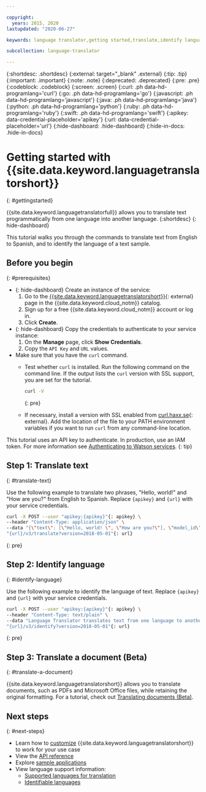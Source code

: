 ```yaml
---

copyright:
  years: 2015, 2020
lastupdated: "2020-06-27"

keywords: language translator,getting started,translate,identify language,translate document,translation

subcollection: language-translator

---
```


{:shortdesc: .shortdesc}
{:external: target="_blank" .external}
{:tip: .tip}
{:important: .important}
{:note: .note}
{:deprecated: .deprecated}
{:pre: .pre}
{:codeblock: .codeblock}
{:screen: .screen}
{:curl: .ph data-hd-programlang='curl'}
{:go: .ph data-hd-programlang='go'}
{:javascript: .ph data-hd-programlang='javascript'}
{:java: .ph data-hd-programlang='java'}
{:python: .ph data-hd-programlang='python'}
{:ruby: .ph data-hd-programlang='ruby'}
{:swift: .ph data-hd-programlang='swift'}
{:apikey: data-credential-placeholder='apikey'}
{:url: data-credential-placeholder='url'}
{:hide-dashboard: .hide-dashboard}
{:hide-in-docs: .hide-in-docs}

# Getting started with {{site.data.keyword.languagetranslatorshort}}
{: #gettingstarted}

{{site.data.keyword.languagetranslatorfull}} allows you to translate text programmatically from one language into another language.
{:shortdesc}
{: hide-dashboard}

This tutorial walks you through the commands to translate text from English to Spanish, and to identify the language of a text sample.

## Before you begin
{: #prerequisites}

- {: hide-dashboard} Create an instance of the service:
    1.  Go to the [{{site.data.keyword.languagetranslatorshort}}](https://{DomainName}/catalog/language-translator){: external} page in the {{site.data.keyword.cloud_notm}} catalog.
    1.  Sign up for a free {{site.data.keyword.cloud_notm}} account or log in.
    1.  Click **Create**.
- {: hide-dashboard} Copy the credentials to authenticate to your service instance:
    1.  On the **Manage** page, click **Show Credentials**.
    1.  Copy the `API Key` and `URL` values.
- Make sure that you have the `curl` command.
    - Test whether `curl` is installed. Run the following command on the command line. If the output lists the `curl` version with SSL support, you are set for the tutorial.

        ```sh
        curl -V
        ```
        {: pre}

    - If necessary, install a version with SSL enabled from [curl.haxx.se](https://curl.haxx.se/){: external}. Add the location of the file to your PATH environment variables if you want to run `curl` from any command-line location.

This tutorial uses an API key to authenticate. In production, use an IAM token. For more information see [Authenticating to Watson services](/docs/watson?topic=watson-iam).
{: tip}

## Step 1: Translate text
{: #translate-text}

Use the following example to translate two phrases, "Hello, world!" and "How are you?" from English to Spanish. <span class="hide-dashboard">Replace `{apikey}` and `{url}` with your service credentials.</span>

```sh
curl -X POST --user "apikey:{apikey}"{: apikey} \
--header "Content-Type: application/json" \
--data "{\"text\": [\"Hello, world! \", \"How are you?\"], \"model_id\":\"en-es\"}" \
"{url}/v3/translate?version=2018-05-01"{: url}
```
{: pre}

## Step 2: Identify language
{: #identify-language}

Use the following example to identify the language of text. <span class="hide-dashboard">Replace `{apikey}` and `{url}` with your service credentials.</span>

```sh
curl -X POST --user "apikey:{apikey}"{: apikey} \
--header "Content-Type: text/plain" \
--data "Language Translator translates text from one language to another" \
"{url}/v3/identify?version=2018-05-01"{: url}
```
{: pre}

## Step 3: Translate a document (Beta)
{: #translate-a-document}

{{site.data.keyword.languagetranslatorshort}} allows you to translate documents, such as PDFs and Microsoft Office files, while retaining the original formatting. For a tutorial, check out [Translating documents (Beta)](/docs/language-translator?topic=language-translator-document-translator-tutorial).

## Next steps
{: #next-steps}

- Learn how to [customize](/docs/language-translator?topic=language-translator-customizing) {{site.data.keyword.languagetranslatorshort}} to work for your use case
- View the [API reference](https://{DomainName}/apidocs/language-translator)
- Explore [sample applications](/docs/language-translator?topic=language-translator-sample-apps)
- View language support information:
    - [Supported languages for translation](/docs/language-translator?topic=language-translator-translation-models)
    - [Identifiable languages](/docs/language-translator?topic=language-translator-identifiable-languages)
